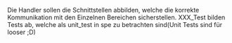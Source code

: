 Die Handler sollen die Schnittstellen abbilden, welche die korrekte Kommunikation mit den Einzelnen Bereichen sicherstellen.
XXX_Test bilden Tests ab, welche als unit_test in spe zu betrachten sind(Unit Tests sind für looser ;D)